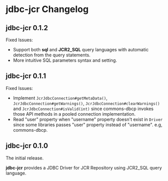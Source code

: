 jdbc-jcr Changelog
====================

## jdbc-jcr 0.1.2

Fixed Issues:

* Support both **sql** and **JCR2_SQL** query languages with automatic detection from the query statements.
* More intuitive SQL parameters syntax and setting.

## jdbc-jcr 0.1.1

Fixed Issues:

* Implement ```JcrJdbcConnection#getMetaData()```, ```JcrJdbcConnection#getWarnings()```, ```JcrJdbcConnection#clearWarnings()``` and ```JcrJdbcConnection#isValid(int)``` since commons-dbcp invokes those API methods in a pooled connection implementation.
* Read "user" property when "username" property doesn't exist in ```Driver``` since some libraries passes "user" property instead of "username". e.g, commons-dbcp.

## jdbc-jcr 0.1.0

The initial release.

**jdbc-jcr** provides a JDBC Driver for JCR Repository using JCR2_SQL query language.
